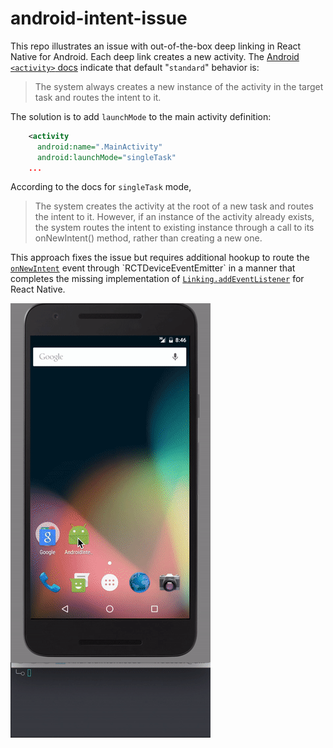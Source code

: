 # android-intent-issue

This repo illustrates an issue with out-of-the-box deep linking in React Native for Android. Each deep link creates a new activity. The [Android `<activity>` docs](http://developer.android.com/guide/topics/manifest/activity-element.html) indicate that default "`standard`" behavior is:

> The system always creates a new instance of the activity in the target task and routes the intent to it.

The solution is to add `launchMode` to the main activity definition:

```xml
    <activity
      android:name=".MainActivity"
      android:launchMode="singleTask"
    ...
```

According to the docs for `singleTask` mode,

> The system creates the activity at the root of a new task and routes the intent to it. However, if an instance of the activity already exists, the system routes the intent to existing instance through a call to its onNewIntent() method, rather than creating a new one.

This approach fixes the issue but requires additional hookup to route the [`onNewIntent`](http://developer.android.com/reference/android/app/Activity.html#onNewIntent(android.content.Intent)) event through `RCTDeviceEventEmitter` in a manner that completes the missing implementation of [`Linking.addEventListener`](http://facebook.github.io/react-native/docs/linking.html#addeventlistener) for React Native.

![Example](./example.gif)

